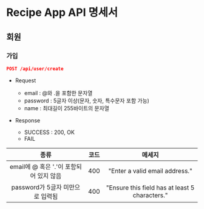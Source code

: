 # Recipe App API 명세서
## 회원
### 가입
```json
POST /api/user/create
```
* Request
	- email : @와 .을 포함한 문자열
	- password : 5글자 이상(문자, 숫자, 특수문자 포함 가능)
	- name : 최대길이 255바이트의 문자열

* Response
	- SUCCESS : 200, OK
	* FAIL

|종류|코드|메세지|
|:--:|:--:|:---:|
|email에 @ 혹은 '.'이 포함되어 있지 않음|400|"Enter a valid email address."|
|password가 5글자 미만으로 입력됨|400|"Ensure this field has at least 5 characters."|
